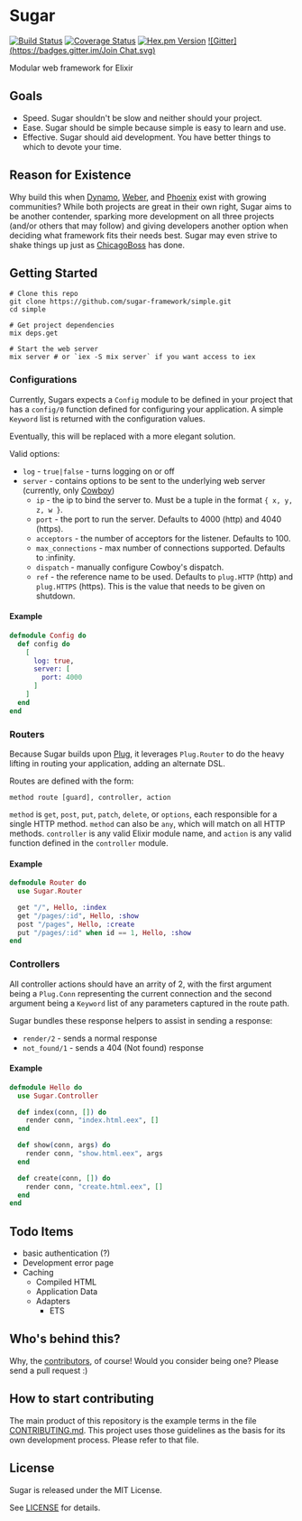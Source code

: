 # Sugar

[![Build Status](https://img.shields.io/travis/sugar-framework/sugar.svg?style=flat)](https://travis-ci.org/sugar-framework/sugar)
[![Coverage Status](https://img.shields.io/coveralls/sugar-framework/sugar.svg?style=flat)](https://coveralls.io/r/sugar-framework/sugar)
[![Hex.pm Version](http://img.shields.io/hexpm/v/sugar.svg?style=flat)](https://hex.pm/packages/sugar)
[![Gitter](https://badges.gitter.im/Join Chat.svg)](https://gitter.im/sugar-framework/sugar?utm_source=badge&utm_medium=badge&utm_campaign=pr-badge&utm_content=badge)

Modular web framework for Elixir

## Goals

- Speed. Sugar shouldn't be slow and neither should your project.
- Ease. Sugar should be simple because simple is easy to learn and use.
- Effective. Sugar should aid development. You have better things to which to devote your time.

## Reason for Existence

Why build this when [Dynamo](https://github.com/dynamo/dynamo), [Weber](http://elixir-web.github.io/weber/), and [Phoenix](https://github.com/phoenixframework/phoenix) exist with growing communities? While both projects are great in their own right, Sugar aims to be another contender, sparking more development on all three projects (and/or others that may follow) and giving developers another option when deciding what framework fits their needs best. Sugar may even strive to shake things up just as [ChicagoBoss](http://www.chicagoboss.org/) has done.

## Getting Started

```
# Clone this repo
git clone https://github.com/sugar-framework/simple.git
cd simple

# Get project dependencies
mix deps.get

# Start the web server
mix server # or `iex -S mix server` if you want access to iex
```

### Configurations

Currently, Sugars expects a `Config` module to be defined in your project that has a `config/0` function defined for configuring your application. A simple `Keyword` list is returned with the configuration values.

Eventually, this will be replaced with a more elegant solution.

Valid options:

- `log` - `true|false` - turns logging on or off
- `server` - contains options to be sent to the underlying web server (currently, only [Cowboy](https://github.com/extend/cowboy))
    - `ip` - the ip to bind the server to.
              Must be a tuple in the format `{ x, y, z, w }`.
    - `port` - the port to run the server.
                Defaults to 4000 (http) and 4040 (https).
    - `acceptors` - the number of acceptors for the listener.
                     Defaults to 100.
    - `max_connections` - max number of connections supported.
                           Defaults to :infinity.
    - `dispatch` - manually configure Cowboy's dispatch.
    - `ref` - the reference name to be used.
               Defaults to `plug.HTTP` (http) and `plug.HTTPS` (https).
               This is the value that needs to be given on shutdown.

#### Example

```elixir
defmodule Config do
  def config do
    [
      log: true,
      server: [
        port: 4000
      ]
    ]
  end
end
```

### Routers

Because Sugar builds upon [Plug](https://github.com/elixir-lang/plug), it leverages `Plug.Router` to do the heavy lifting in routing your application, adding an alternate DSL.

Routes are defined with the form:

    method route [guard], controller, action

`method` is `get`, `post`, `put`, `patch`, `delete`, or `options`, each responsible for a single HTTP method. `method` can also be `any`, which will match on all HTTP methods. `controller` is any valid Elixir module name, and `action` is any valid function defined in the `controller` module.

#### Example

```elixir
defmodule Router do
  use Sugar.Router

  get "/", Hello, :index
  get "/pages/:id", Hello, :show
  post "/pages", Hello, :create
  put "/pages/:id" when id == 1, Hello, :show
end
```

### Controllers

All controller actions should have an arrity of 2, with the first argument being a `Plug.Conn` representing the current connection and the second argument being a `Keyword` list of any parameters captured in the route path.

Sugar bundles these response helpers to assist in sending a response:

- `render/2` - sends a normal response
- `not_found/1` - sends a 404 (Not found) response

#### Example

```elixir
defmodule Hello do
  use Sugar.Controller

  def index(conn, []) do
    render conn, "index.html.eex", []
  end

  def show(conn, args) do
    render conn, "show.html.eex", args
  end

  def create(conn, []) do
    render conn, "create.html.eex", []
  end
end
```

## Todo Items

- basic authentication (?)
- Development error page
- Caching
    - Compiled HTML
    - Application Data
    - Adapters
        - ETS

## Who's behind this?

Why, the [contributors](https://github.com/sugar-framework/sugar/graphs/contributors), of course! Would you consider being one? Please send a pull request :)

## How to start contributing

The main product of this repository is the example terms in the file [CONTRIBUTING.md](https://github.com/sugar-framework/sugar/blob/master/CONTRIBUTING.md). This project uses those guidelines as the basis for its own development process. Please refer to that file.

## License

Sugar is released under the MIT License.

See [LICENSE](https://github.com/sugar-framework/sugar/blob/master/LICENSE) for details.
